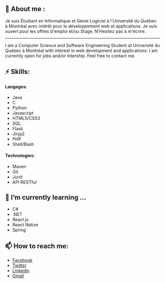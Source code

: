 
## 💬 About me :

Je suis Étudiant en Informatique et Génie Logiciel à l'Université du Québec à Montréal avec intérêt pour le développement web et applications.
Je suis ouvert pour les offres d'emploi et/ou Stage. N'Hesitez pas à m'écrire.
_________________________________________________________________________________________________________
I am a Computer Science and Software Engineering Student at Université du Québec à Montréal with interest in web development and applications.
I am currently open for jobs and/or Intership. Feel free to contact me.

## ⚡ Skills: 
#### Langages: 
- Java          
- C          
- Python
- Javascript    
- HTML5/CSS3 
- SQL
- Flask         
- Jinja2     
- PHP
- Shell/Bash

#### Technologies:
- Maven
- Git
- Junit
- API RESTful

## 🌱 I’m currently learning ...
- C#
- .NET
- React.js
- React Native
- Spring

## 📫 How to reach me: 
- [Facebook](https://www.facebook.com/jeff.robillard.12/)
- [Twitter](https://twitter.com/jrobill4rd)
- [Linkedin](https://www.linkedin.com/in/jeffrey-robillard-b3572114b/)
- [Gmail](Jrobill4rd@gmail.com)
